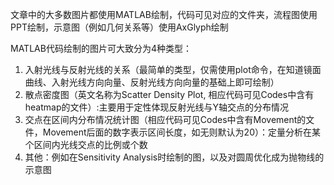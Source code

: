 文章中的大多数图片都使用MATLAB绘制，代码可见对应的文件夹，流程图使用PPT绘制，示意图（例如几何关系等）使用AxGlyph绘制

MATLAB代码绘制的图片可大致分为4种类型：
1. 入射光线与反射光线的关系（最简单的类型，仅需使用plot命令，在知道镜面曲线、入射光线方向向量、反射光线方向向量的基础上即可绘制）
2. 散点密度图（英文名称为Scatter Density Plot, 相应代码可见Codes中含有heatmap的文件）:主要用于定性体现反射光线与Y轴交点的分布情况
3. 交点在区间内分布情况统计图（相应代码可见Codes中含有Movement的文件，Movement后面的数字表示区间长度，如无则默认为20）：定量分析在某个区间内光线交点的比例或个数
4. 其他：例如在Sensitivity Analysis时绘制的图，以及对圆周优化成为抛物线的示意图
